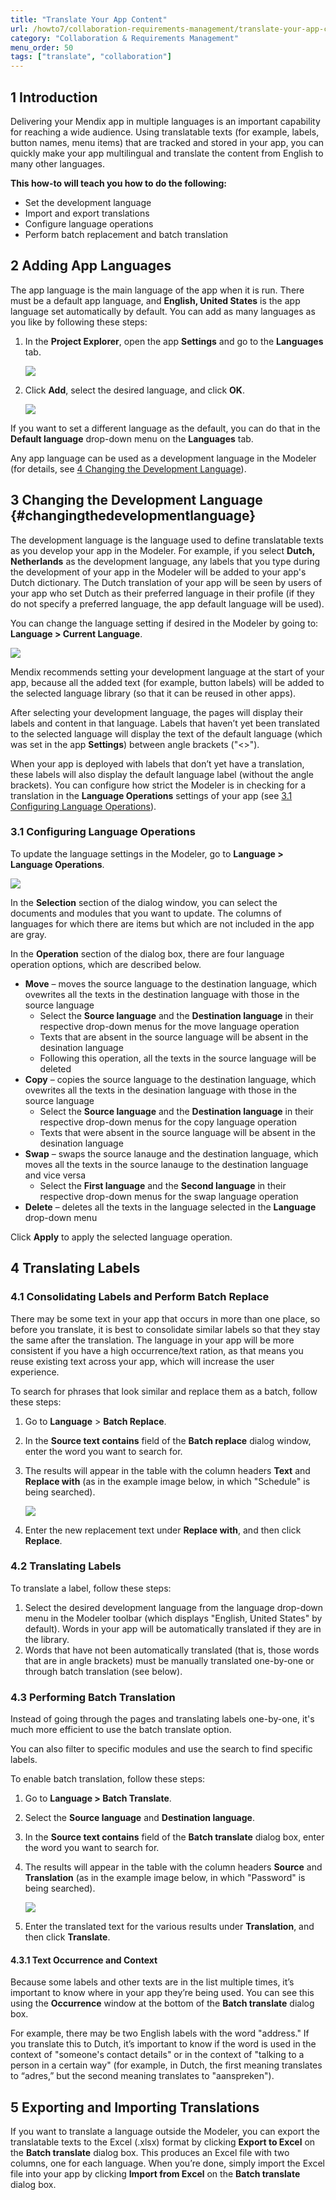 ```yaml
---
title: "Translate Your App Content"
url: /howto7/collaboration-requirements-management/translate-your-app-content/
category: "Collaboration & Requirements Management"
menu_order: 50
tags: ["translate", "collaboration"]
---
```


## 1 Introduction

Delivering your Mendix app in multiple languages is an important capability for reaching a wide audience. Using translatable texts (for example, labels, button names, menu items) that are tracked and stored in your app, you can quickly make your app multilingual and translate the content from English to many other languages.

**This how-to will teach you how to do the following:**

* Set the development language
* Import and export translations
* Configure language operations
* Perform batch replacement and batch translation

## 2 Adding App Languages

The app language is the main language of the app when it is run. There must be a default app language, and **English, United States** is the app language set automatically by default. You can add as many languages as you like by following these steps:

1.  In the **Project Explorer**, open the app **Settings** and go to the **Languages** tab.

    ![](/attachments/howto7/collaboration-requirements-management/translate-your-app-content/01_project_settings.png)

2.  Click **Add**, select the desired language, and click **OK**.

    ![](/attachments/howto7/collaboration-requirements-management/translate-your-app-content/02_dutch.png)

If you want to set a different language as the default, you can do that in the **Default language** drop-down menu on the **Languages** tab.

Any app language can be used as a development language in the Modeler (for details, see [4 Changing the Development Language](#changingthedevelopmentlanguage)).

## 3 Changing the Development Language {#changingthedevelopmentlanguage}

The development language is the language used to define translatable texts as you develop your app in the Modeler. For example, if you select **Dutch, Netherlands** as the development language, any labels that you type during the development of your app in the Modeler will be added to your app's Dutch dictionary. The Dutch translation of your app will be seen by users of your app who set Dutch as their preferred language in their profile (if they do not specify a preferred language, the app default language will be used).

You can change the language setting if desired in the Modeler by going to: **Language > Current Language**.

![](/attachments/howto7/collaboration-requirements-management/translate-your-app-content/04_switch_development_language.png)

Mendix recommends setting your development language at the start of your app, because all the added text (for example, button labels) will be added to the selected language library (so that it can be reused in other apps).

After selecting your development language, the pages will display their labels and content in that language. Labels that haven’t yet been translated to the selected language will display the text of the default language (which was set in the app **Settings**) between angle brackets ("<>").

When your app is deployed with labels that don’t yet have a translation, these labels will also display the default language label (without the angle brackets). You can configure how strict the Modeler is in checking for a translation in the **Language Operations** settings of your app (see [3.1 Configuring Language Operations](#toconfigurelanguageoperations)).

### <a name="toconfigurelanguageoperations"></a>3.1 Configuring Language Operations

To update the language settings in the Modeler, go to **Language > Language Operations**.

![](/attachments/howto7/collaboration-requirements-management/translate-your-app-content/language_operations.png)

In the **Selection** section of the dialog window, you can select the documents and modules that you want to update. The columns of languages for which there are items but which are not included in the app are gray.

In the **Operation** section of the dialog box, there are four language operation options, which are described below.

* **Move** – moves the source language to the destination language, which ovewrites all the texts in the destination language with those in the source language
    * Select the **Source language** and the **Destination language** in their respective drop-down menus for the move language operation
    * Texts that are absent in the source language will be absent in the desination language
    * Following this operation, all the texts in the source language will be deleted
* **Copy** – copies the source language to the destination language, which ovewrites all the texts in the desination language with those in the source language
    * Select the **Source language** and the **Destination language** in their respective drop-down menus for the copy language operation
    * Texts that were absent in the source language will be absent in the desination language
* **Swap** – swaps the source lanauge and the destination language, which moves all the texts in the source lanauge to the destination language and vice versa
    * Select the **First language** and the **Second language** in their respective drop-down menus for the swap language operation
* **Delete** – deletes all the texts in the language selected in the **Language** drop-down menu

Click **Apply** to apply the selected language operation.

## 4 Translating Labels

### 4.1 Consolidating Labels and Perform Batch Replace

There may be some text in your app that occurs in more than one place, so before you translate, it is best to consolidate similar labels so that they stay the same after the translation. The language in your app will be more consistent if you have a high occurrence/text ration, as that means you reuse existing text across your app, which will increase the user experience.

To search for phrases that look similar and replace them as a batch, follow these steps:

1. Go to **Language** > **Batch Replace**.
2. In the **Source text contains** field of the **Batch replace** dialog window, enter the word you want to search for.
3.  The results will appear in the table with the column headers **Text** and **Replace with** (as in the example image below, in which "Schedule" is being searched).

    ![](/attachments/howto7/collaboration-requirements-management/translate-your-app-content/08_batch_replace_2.png)

4. Enter the new replacement text under **Replace with**, and then click **Replace**.

### 4.2 Translating Labels

To translate a label, follow these steps:

1. Select the desired development language from the language drop-down menu in the Modeler toolbar (which displays "English, United States" by default). Words in your app will be automatically translated if they are in the library.
2. Words that have not been automatically translated (that is, those words that are in angle brackets) must be manually translated one-by-one or through batch translation (see below).

### 4.3 Performing Batch Translation

Instead of going through the pages and translating labels one-by-one, it's much more efficient to use the batch translate option.

You can also filter to specific modules and use the search to find specific labels.

To enable batch translation, follow these steps:

1. Go to **Language > Batch Translate**.
2. Select the **Source language** and **Destination language**.
3. In the **Source text contains** field of the **Batch translate** dialog box, enter the word you want to search for.
4.  The results will appear in the table with the column headers **Source** and **Translation** (as in the example image below, in which "Password" is being searched).

    ![](/attachments/howto7/collaboration-requirements-management/translate-your-app-content/11_filter_module.png)

5. Enter the translated text for the various results under **Translation**, and then click **Translate**.

#### 4.3.1 Text Occurrence and Context

Because some labels and other texts are in the list multiple times, it’s important to know where in your app they’re being used. You can see this using the **Occurrence** window at the bottom of the **Batch translate** dialog box.

For example, there may be two English labels with the word "address." If you translate this to Dutch, it’s important to know if the word is used in the context of "someone's contact details" or in the context of "talking to a person in a certain way" (for example, in Dutch, the first meaning translates to “adres,” but the second meaning translates to "aanspreken").

## 5 Exporting and Importing Translations

If you want to translate a language outside the Modeler, you can export the translatable texts to the Excel (.xlsx) format by clicking **Export to Excel** on the **Batch translate** dialog box. This produces an Excel file with two columns, one for each language. When you’re done, simply import the Excel file into your app by clicking **Import from Excel** on the **Batch translate** dialog box.
